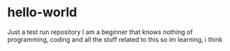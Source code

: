 # hello-world
Just a test run repository
I am a beginner that knows nothing of programming, coding and all the stuff related to this so im learning, i think
